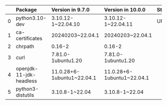 <!-- markdown-link-check-disable -->

|    | Package                 | Version in 9.7.0           | Version in 10.0.0          | Status   |
|---:|:------------------------|:---------------------------|:---------------------------|:---------|
|  0 | python3.10-dev          | 3.10.12-1~22.04.10         | 3.10.12-1~22.04.11         | UPDATED  |
|  1 | ca-certificates         | 20240203~22.04.1           | 20240203~22.04.1           |          |
|  2 | chrpath                 | 0.16-2                     | 0.16-2                     |          |
|  3 | curl                    | 7.81.0-1ubuntu1.20         | 7.81.0-1ubuntu1.20         |          |
|  4 | openjdk-11-jdk-headless | 11.0.28+6-1ubuntu1~22.04.1 | 11.0.28+6-1ubuntu1~22.04.1 |          |
|  5 | python3-distutils       | 3.10.8-1~22.04             | 3.10.8-1~22.04             |          |